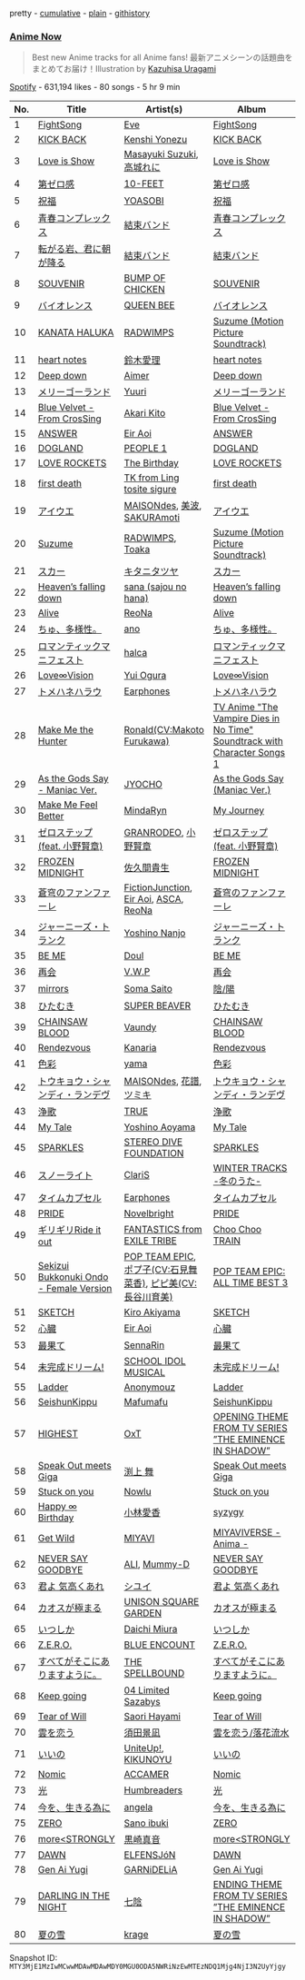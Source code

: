 pretty - [cumulative](/playlists/cumulative/37i9dQZF1DWT8aqnwgRt92.md) - [plain](/playlists/plain/37i9dQZF1DWT8aqnwgRt92) - [githistory](https://github.githistory.xyz/mackorone/spotify-playlist-archive/blob/main/playlists/plain/37i9dQZF1DWT8aqnwgRt92)

### [Anime Now](https://open.spotify.com/playlist/37i9dQZF1DWT8aqnwgRt92)

> Best new Anime tracks for all Anime fans! 最新アニメシーンの話題曲をまとめてお届け！Illustration by <a href="https://kazuhisauragami.com/"> Kazuhisa Uragami</a>

[Spotify](https://open.spotify.com/user/spotify) - 631,194 likes - 80 songs - 5 hr 9 min

| No. | Title | Artist(s) | Album | Length |
|---|---|---|---|---|
| 1 | [FightSong](https://open.spotify.com/track/37vujUbX37xoBmwoddMYck) | [Eve](https://open.spotify.com/artist/58oPVy7oihAEXE0Ott6JOf) | [FightSong](https://open.spotify.com/album/6rpUs50OKVNUGDDusbHvET) | 3:28 |
| 2 | [KICK BACK](https://open.spotify.com/track/3khEEPRyBeOUabbmOPJzAG) | [Kenshi Yonezu](https://open.spotify.com/artist/1snhtMLeb2DYoMOcVbb8iB) | [KICK BACK](https://open.spotify.com/album/6RH1fEIz8HVXregzz5Xp2B) | 3:13 |
| 3 | [Love is Show](https://open.spotify.com/track/1wPOJ0SBOqbrs8Zw7wte88) | [Masayuki Suzuki](https://open.spotify.com/artist/7HRu4Npbza5TBWn74TkAOF), [高城れに](https://open.spotify.com/artist/2CxNK0ldwLmusTYWs11geL) | [Love is Show](https://open.spotify.com/album/2bcEQN6dTexArpv0SqCpL5) | 4:02 |
| 4 | [第ゼロ感](https://open.spotify.com/track/3GGOKTfxgyluPvAFnB30zE) | [10\-FEET](https://open.spotify.com/artist/0QZqdhoRQkn1VphAa5eX8h) | [第ゼロ感](https://open.spotify.com/album/7hUGSAApToftQu366lqPVf) | 4:47 |
| 5 | [祝福](https://open.spotify.com/track/7ajpbW6tBpqUI9foCtwlLw) | [YOASOBI](https://open.spotify.com/artist/64tJ2EAv1R6UaZqc4iOCyj) | [祝福](https://open.spotify.com/album/7KS8ZZpgraGBazVoSeX6O4) | 3:16 |
| 6 | [青春コンプレックス](https://open.spotify.com/track/0jpP8AlQLVtaMwA3vQYpYB) | [結束バンド](https://open.spotify.com/artist/2nvl0N9GwyX69RRBMEZ4OD) | [青春コンプレックス](https://open.spotify.com/album/3yiMrbhmz7rqjTW3AgmG9W) | 3:25 |
| 7 | [転がる岩、君に朝が降る](https://open.spotify.com/track/6wH2RsJUO8oypx8c5PG0bP) | [結束バンド](https://open.spotify.com/artist/2nvl0N9GwyX69RRBMEZ4OD) | [結束バンド](https://open.spotify.com/album/5ZGzGGNAB6U7QlKpdaMu0d) | 4:31 |
| 8 | [SOUVENIR](https://open.spotify.com/track/7qOsSOpiL3R8RKyiBtIYNQ) | [BUMP OF CHICKEN](https://open.spotify.com/artist/0hSFeqPehe7FtCNWuQ6Bsy) | [SOUVENIR](https://open.spotify.com/album/62Rk2K7V2le9NBC75ANiX7) | 4:24 |
| 9 | [バイオレンス](https://open.spotify.com/track/5UIFfwovmONqXqzHmscIj5) | [QUEEN BEE](https://open.spotify.com/artist/6whFEcaV75AmQMiwlfaxvc) | [バイオレンス](https://open.spotify.com/album/4ci2aR3GoukVAmJwIfaQ61) | 3:52 |
| 10 | [KANATA HALUKA](https://open.spotify.com/track/4O6htogl2A9ycNLwc9dVK1) | [RADWIMPS](https://open.spotify.com/artist/1EowJ1WwkMzkCkRomFhui7) | [Suzume \(Motion Picture Soundtrack\)](https://open.spotify.com/album/6Ar5HxNWXtvraqs7FI7bYq) | 5:55 |
| 11 | [heart notes](https://open.spotify.com/track/5hn89LKkZfekgMUA1NPzq0) | [鈴木愛理](https://open.spotify.com/artist/5YnNfqofR6jjU2DDoGfh2h) | [heart notes](https://open.spotify.com/album/1YRSs91sqZnHtRAqongeBJ) | 4:17 |
| 12 | [Deep down](https://open.spotify.com/track/42IF4VUNaIGc1oD74rHa8O) | [Aimer](https://open.spotify.com/artist/0bAsR2unSRpn6BQPEnNlZm) | [Deep down](https://open.spotify.com/album/7arScRaGCUmEWNeQEPDq3K) | 3:47 |
| 13 | [メリーゴーランド](https://open.spotify.com/track/1llk0Ducps2jpfNDtKwO1h) | [Yuuri](https://open.spotify.com/artist/0ixzjrK1wkN2zWBXt3VW3W) | [メリーゴーランド](https://open.spotify.com/album/51rgXBzk8MYv4IEN0ZeBdI) | 4:15 |
| 14 | [Blue Velvet \- From CrosSing](https://open.spotify.com/track/1stcaK4Jiau9TzqkxujW8C) | [Akari Kito](https://open.spotify.com/artist/5PFOljHpjdOGpyP34FGr8S) | [Blue Velvet \- From CrosSing](https://open.spotify.com/album/6mjKUEAq098eWWgu5qze1Q) | 3:54 |
| 15 | [ANSWER](https://open.spotify.com/track/5clwPn2sU77LUYxtQMjZet) | [Eir Aoi](https://open.spotify.com/artist/18moNotPmBWa2YZtRnIoZ3) | [ANSWER](https://open.spotify.com/album/1neLWuwQYNoRY5pv6x6UtD) | 3:24 |
| 16 | [DOGLAND](https://open.spotify.com/track/6CMjaUiyl7WLPop2AoLbn6) | [PEOPLE 1](https://open.spotify.com/artist/2llRPLPOCvnAiUozItvPsU) | [DOGLAND](https://open.spotify.com/album/0yx19Klp8J1JyYES4KB426) | 2:55 |
| 17 | [LOVE ROCKETS](https://open.spotify.com/track/6stn0schvLBMoRHsDeYiIi) | [The Birthday](https://open.spotify.com/artist/58zME34zPsQx58YXCyFryH) | [LOVE ROCKETS](https://open.spotify.com/album/0wN4mrkQyl961vNqhchf7N) | 4:21 |
| 18 | [first death](https://open.spotify.com/track/0ky07Oq85l9zx7e427XGgC) | [TK from Ling tosite sigure](https://open.spotify.com/artist/3B9O5mYYw89fFXkwKh7jCS) | [first death](https://open.spotify.com/album/1IbsEpB7SmkJSaeTajYw7R) | 4:01 |
| 19 | [アイウエ](https://open.spotify.com/track/7rqYTYi70xZBqEMAtSVhXc) | [MAISONdes](https://open.spotify.com/artist/7LTiBdByoaUd329wCpmMcM), [美波](https://open.spotify.com/artist/1KXJUpTiNeMv93LrJbbm7G), [SAKURAmoti](https://open.spotify.com/artist/2raQe3AjMykp6K4Y890owO) | [アイウエ](https://open.spotify.com/album/1cWeuydo4eS8AwAID5YUGJ) | 3:42 |
| 20 | [Suzume](https://open.spotify.com/track/1n1y2kFPISpF9WGD3JaFo5) | [RADWIMPS](https://open.spotify.com/artist/1EowJ1WwkMzkCkRomFhui7), [Toaka](https://open.spotify.com/artist/3GzVC7GGbmO2SuBu92DqUn) | [Suzume \(Motion Picture Soundtrack\)](https://open.spotify.com/album/6Ar5HxNWXtvraqs7FI7bYq) | 3:58 |
| 21 | [スカー](https://open.spotify.com/track/5WQAussByRFjUWYQDowtHE) | [キタニタツヤ](https://open.spotify.com/artist/7mvhRvEAHiCTQHUnH7fgnv) | [スカー](https://open.spotify.com/album/4qHbR7z8zMoUFOukvg7KXd) | 4:19 |
| 22 | [Heaven’s falling down](https://open.spotify.com/track/5viPEz1dLOhTXNEeZEscGH) | [sana \(sajou no hana\)](https://open.spotify.com/artist/7xPozlvOETtjDzmgTUfLRY) | [Heaven’s falling down](https://open.spotify.com/album/4fJPCGw5H94MX6TGOe6gBd) | 3:35 |
| 23 | [Alive](https://open.spotify.com/track/4HkMETY0zKUblZVAX22YUD) | [ReoNa](https://open.spotify.com/artist/2SIBY7Jwq1kYng12Zguo3C) | [Alive](https://open.spotify.com/album/7IBqowr22LfhlV1GL6fQmF) | 4:18 |
| 24 | [ちゅ、多様性。](https://open.spotify.com/track/5KLL3cZEyuSJRvyS84o4Df) | [ano](https://open.spotify.com/artist/7Il739Q5W4yJUYC3hfnX6z) | [ちゅ、多様性。](https://open.spotify.com/album/07zxoeMpl7X8SguWcOiN5x) | 3:05 |
| 25 | [ロマンティックマニフェスト](https://open.spotify.com/track/5zTs0vqU5ecrsvbYdRVdBB) | [halca](https://open.spotify.com/artist/2xOEM6pRUsLhlx2PzaQuK2) | [ロマンティックマニフェスト](https://open.spotify.com/album/4RsEb8TXkdM9a1nqNzv0rw) | 4:06 |
| 26 | [Love∞Vision](https://open.spotify.com/track/4zABCBtoO0kkvHP31z06AH) | [Yui Ogura](https://open.spotify.com/artist/4BVBO54UlQrzDW66hSEefy) | [Love∞Vision](https://open.spotify.com/album/3h0iC3RBgWeY02PW8QBleX) | 3:48 |
| 27 | [トメハネハラウ](https://open.spotify.com/track/2R3Pfcb5loHfNs0FI7RQxY) | [Earphones](https://open.spotify.com/artist/6nH1MaNtYwXEuwdOZ1R75p) | [トメハネハラウ](https://open.spotify.com/album/4LvSFjOlrfFOG3K8eFShyb) | 3:56 |
| 28 | [Make Me the Hunter](https://open.spotify.com/track/7d8XeC5mFXJrFyr6aRu9Zn) | [Ronald\(CV:Makoto Furukawa\)](https://open.spotify.com/artist/7AX80W3bAQAs8YTgo5zQWe) | [TV Anime "The Vampire Dies in No Time" Soundtrack with Character Songs 1](https://open.spotify.com/album/4aBw07Wr3aPxPXXBrZRLRF) | 3:29 |
| 29 | [As the Gods Say \- Maniac Ver.](https://open.spotify.com/track/1TqPXOmJzhLLwjgB6CVHU6) | [JYOCHO](https://open.spotify.com/artist/6VIUbb5oBJPnm2gcYMFBUR) | [As the Gods Say \(Maniac Ver.\)](https://open.spotify.com/album/02JA34PUXRpX5EOowhGion) | 1:59 |
| 30 | [Make Me Feel Better](https://open.spotify.com/track/5FcFqS22vBPbAA3ZwU4bKk) | [MindaRyn](https://open.spotify.com/artist/7MSns7VCEysJJhcp67gvtZ) | [My Journey](https://open.spotify.com/album/78xcCfTKnMuCjukZaOayf0) | 4:29 |
| 31 | [ゼロステップ \(feat\. 小野賢章\)](https://open.spotify.com/track/5DAtC0mgP1HUpL9th0e2U9) | [GRANRODEO](https://open.spotify.com/artist/3LnMh597QKlMqWqqXz7woc), [小野賢章](https://open.spotify.com/artist/6yg8XM7BirJ6GnfBUt7BUU) | [ゼロステップ \(feat\. 小野賢章\)](https://open.spotify.com/album/1TX5uM4HEOIZEzoAOnUagC) | 4:30 |
| 32 | [FROZEN MIDNIGHT](https://open.spotify.com/track/3vI81nyW6KM3aFHld1BX6K) | [佐久間貴生](https://open.spotify.com/artist/2xTubMhZT8kMqvVsMEV5Mp) | [FROZEN MIDNIGHT](https://open.spotify.com/album/2W2vsABoSxtStk4BnmHWVL) | 3:36 |
| 33 | [蒼穹のファンファーレ](https://open.spotify.com/track/0wMBwx4SiRJmcmRxtq6l4N) | [FictionJunction](https://open.spotify.com/artist/5Q08YLH6CfTdmvhvRJ3iyz), [Eir Aoi](https://open.spotify.com/artist/18moNotPmBWa2YZtRnIoZ3), [ASCA](https://open.spotify.com/artist/5pjjlQXYjoMFWdjdKOre9s), [ReoNa](https://open.spotify.com/artist/2SIBY7Jwq1kYng12Zguo3C) | [蒼穹のファンファーレ](https://open.spotify.com/album/1SIWm59nMt5C5CTtxHmGBJ) | 5:18 |
| 34 | [ジャーニーズ・トランク](https://open.spotify.com/track/5KyeSqbimlZlsy7ofZXw2T) | [Yoshino Nanjo](https://open.spotify.com/artist/4nhgAvJhMQMK4pVA1xVuew) | [ジャーニーズ・トランク](https://open.spotify.com/album/6OGSorkbD4Rgm6Haa0rbDe) | 4:20 |
| 35 | [BE ME](https://open.spotify.com/track/6YXgarWY2jY2f1F7VVUE0Z) | [Doul](https://open.spotify.com/artist/6iCB8Oh5qNCfMM6Bjn3bOf) | [BE ME](https://open.spotify.com/album/0nJ24ELPglbislYG5leab8) | 3:31 |
| 36 | [再会](https://open.spotify.com/track/10ACXnQKEBvb8Tgzl3DmZd) | [V.W.P](https://open.spotify.com/artist/2WEdpSG62DEFsMhN4iw5P1) | [再会](https://open.spotify.com/album/1bJD2yH4SsmowfbYhfo9tL) | 4:12 |
| 37 | [mirrors](https://open.spotify.com/track/5GQcnKp2nftw5o96wNa34X) | [Soma Saito](https://open.spotify.com/artist/1O2VCqaEfk91iBO0Sgchvb) | [陰/陽](https://open.spotify.com/album/3jjCpP3z1nfa8wpUd3O6j3) | 4:31 |
| 38 | [ひたむき](https://open.spotify.com/track/0JtDUkqOV5cRxTdHMXGP3t) | [SUPER BEAVER](https://open.spotify.com/artist/0SMhG4gXGD4gzLMMz08cQU) | [ひたむき](https://open.spotify.com/album/6Xot0ubHeYpeNjMelRHHnq) | 4:10 |
| 39 | [CHAINSAW BLOOD](https://open.spotify.com/track/3lUOzabhWYyRImRszpJGOU) | [Vaundy](https://open.spotify.com/artist/2IUl3m1H1EQ7QfNbNWvgru) | [CHAINSAW BLOOD](https://open.spotify.com/album/6vuTbUMzsnI0ThfnXc4Cjg) | 3:20 |
| 40 | [Rendezvous](https://open.spotify.com/track/7gspVQa13prQbNABCRacwE) | [Kanaria](https://open.spotify.com/artist/1k5LyiTCRzPjORzcgHqJxF) | [Rendezvous](https://open.spotify.com/album/089xXTATtiHlkm0VCM0w8q) | 2:12 |
| 41 | [色彩](https://open.spotify.com/track/1uveEvgKX4irLcp1BUTIFD) | [yama](https://open.spotify.com/artist/7kOrrFIBIBc8uCu2zbxbLv) | [色彩](https://open.spotify.com/album/3gQJWupAma6DdzcHVBQ9Bn) | 3:12 |
| 42 | [トウキョウ・シャンディ・ランデヴ](https://open.spotify.com/track/2MmgGuQzr0kkiA04lMdPXW) | [MAISONdes](https://open.spotify.com/artist/7LTiBdByoaUd329wCpmMcM), [花譜](https://open.spotify.com/artist/2c32JruIkUyfdycHmhIph4), [ツミキ](https://open.spotify.com/artist/7ctyyNnO9O2dDD8bHjkCAh) | [トウキョウ・シャンディ・ランデヴ](https://open.spotify.com/album/4PVGSr28Y12iTfD6QnzAkQ) | 3:04 |
| 43 | [浄歌](https://open.spotify.com/track/71cNVDcg9JsFCr0hLi7Pj9) | [TRUE](https://open.spotify.com/artist/0UwVT0iMLLAa9SUNENg4te) | [浄歌](https://open.spotify.com/album/3hCHq9tpguiwxs3j9N373U) | 4:53 |
| 44 | [My Tale](https://open.spotify.com/track/6wWKDglEzL9JfiTnJmOSeo) | [Yoshino Aoyama](https://open.spotify.com/artist/41AMM7nACzTXN8OCVTsFvP) | [My Tale](https://open.spotify.com/album/4CtOKxZsZXOWBHbJjnLoWT) | 4:19 |
| 45 | [SPARKLES](https://open.spotify.com/track/3heytsqAvwcOmpvJvKop80) | [STEREO DIVE FOUNDATION](https://open.spotify.com/artist/6yLTrq59HxfE6aTq8r4gVP) | [SPARKLES](https://open.spotify.com/album/7DLjM7lmuv7rlhVShdIBXN) | 4:36 |
| 46 | [スノーライト](https://open.spotify.com/track/0Kb74cofcnavVwe4Tpcdv9) | [ClariS](https://open.spotify.com/artist/5htVtReJ3NAwcAdxdHpim3) | [WINTER TRACKS \-冬のうた\-](https://open.spotify.com/album/7FZFPL1Z8sgWAlX30Sxr6n) | 4:23 |
| 47 | [タイムカプセル](https://open.spotify.com/track/7AjXfY9JTWOHWbctrsOCrM) | [Earphones](https://open.spotify.com/artist/6nH1MaNtYwXEuwdOZ1R75p) | [タイムカプセル](https://open.spotify.com/album/48PHUW6UeNNN3Z90vDxFBj) | 4:16 |
| 48 | [PRIDE](https://open.spotify.com/track/4w1J2ejTHgtxRR6IvFoB8n) | [Novelbright](https://open.spotify.com/artist/0jWCX6zp4RjWrmZRxJ2uri) | [PRIDE](https://open.spotify.com/album/7A0ixTAOm6k9iyuYVX7lBb) | 3:37 |
| 49 | [ギリギリRide it out](https://open.spotify.com/track/7Ac881VKUrTcPWDpLG6Yiv) | [FANTASTICS from EXILE TRIBE](https://open.spotify.com/artist/162Ols90jU4CctXQz15NxS) | [Choo Choo TRAIN](https://open.spotify.com/album/2qB0JLYy2Ufq65f0NkjfPG) | 3:51 |
| 50 | [Sekizui Bukkonuki Ondo \- Female Version](https://open.spotify.com/track/7CZVKU5NXIyHQM35hESb4y) | [POP TEAM EPIC](https://open.spotify.com/artist/3bzArx4UMahwPSU7iBhNBh), [ポプ子\(CV:石見舞菜香\)](https://open.spotify.com/artist/23asa50gen4Pqsiq6wfCHr), [ピピ美\(CV:長谷川育美\)](https://open.spotify.com/artist/0UfcIsa4gYHICPdbhgRQ2a) | [POP TEAM EPIC: ALL TIME BEST 3](https://open.spotify.com/album/0gim3klWGkNZ7mORFfteUO) | 1:28 |
| 51 | [SKETCH](https://open.spotify.com/track/1hoeIeIVXV9nDPWL21Nbjj) | [Kiro Akiyama](https://open.spotify.com/artist/0JROVv4P85ZVPFbaJIqAty) | [SKETCH](https://open.spotify.com/album/0A1gohH5dOABV1NkjK49dL) | 3:57 |
| 52 | [心臓](https://open.spotify.com/track/5jAzYu1dMEp0Mx3RCnTWrM) | [Eir Aoi](https://open.spotify.com/artist/18moNotPmBWa2YZtRnIoZ3) | [心臓](https://open.spotify.com/album/0wpmbTY0B13k0r9zSeCGWm) | 3:34 |
| 53 | [最果て](https://open.spotify.com/track/0GiepUHAIfTH1WzpHqtVXT) | [SennaRin](https://open.spotify.com/artist/05Thl0cxDfoKilfQ5Hwo7D) | [最果て](https://open.spotify.com/album/6JffqDdgFVwPOjHmLte6kC) | 3:00 |
| 54 | [未完成ドリーム!](https://open.spotify.com/track/3MVbG5259vPrYXUhX5JtQZ) | [SCHOOL IDOL MUSICAL](https://open.spotify.com/artist/0ac7G5NyL6NEnPTeozqUgd) | [未完成ドリーム!](https://open.spotify.com/album/1RnbfqigPmq2mFTikAHuDt) | 3:57 |
| 55 | [Ladder](https://open.spotify.com/track/6gZzyh7mytbxOTX0qWxbhx) | [Anonymouz](https://open.spotify.com/artist/6htvT7X1lqrkKpfp0Rv13X) | [Ladder](https://open.spotify.com/album/17MpD6N5nkhHHatcIckvNa) | 3:40 |
| 56 | [SeishunKippu](https://open.spotify.com/track/0gb9k8uR9jC9Jtk2OdapKs) | [Mafumafu](https://open.spotify.com/artist/6t6aXZlmnAF1VuiG8BVjQZ) | [SeishunKippu](https://open.spotify.com/album/4bHwSxmTANprSv6iGwNezt) | 4:04 |
| 57 | [HIGHEST](https://open.spotify.com/track/1ocxu4f7ZOjOcwAbqQ8l1T) | [OxT](https://open.spotify.com/artist/2qaq1aaJNXMlqsdS50FDrW) | [OPENING THEME FROM TV SERIES ”THE EMINENCE IN SHADOW”](https://open.spotify.com/album/0thfg8QuF1USWyk0XYYqMh) | 3:36 |
| 58 | [Speak Out meets Giga](https://open.spotify.com/track/2lEO1KZiyh5gsSM10H2q4o) | [渕上 舞](https://open.spotify.com/artist/2FS1GkRyHcBhVGfo40uZQE) | [Speak Out meets Giga](https://open.spotify.com/album/5JHClsBOrIzUUMWUbJpceO) | 2:45 |
| 59 | [Stuck on you](https://open.spotify.com/track/3yQJ2X7Jpufw6vnIhA3ZRb) | [Nowlu](https://open.spotify.com/artist/0TAhk9VlgZqLcM4wn5nUpO) | [Stuck on you](https://open.spotify.com/album/2YC2JrNogGItC3W9NTZ04h) | 3:05 |
| 60 | [Happy ∞ Birthday](https://open.spotify.com/track/41scJD3UPgISqiwEuj1UCo) | [小林愛香](https://open.spotify.com/artist/584d4y95R54C5X5JVwVC2h) | [syzygy](https://open.spotify.com/album/4N4A0FkTtL3t2vK2I8YMNT) | 3:42 |
| 61 | [Get Wild](https://open.spotify.com/track/5G48nS1vgkQherzj2bHE3F) | [MIYAVI](https://open.spotify.com/artist/7sBtBCNVRujQhaHDODkfTN) | [MIYAVIVERSE \- Anima \-](https://open.spotify.com/album/60rJiOVY3wSlVwV7fB5HRB) | 4:34 |
| 62 | [NEVER SAY GOODBYE](https://open.spotify.com/track/1NVQvAvYhYUluRrRQpdCjg) | [ALI](https://open.spotify.com/artist/2Qqrew4ZcEwf9NY7UqWGfU), [Mummy\-D](https://open.spotify.com/artist/1tDPDvqdllfPLjLhFFkocX) | [NEVER SAY GOODBYE](https://open.spotify.com/album/0f9ojxk4DzroHLGAU5iUA3) | 4:50 |
| 63 | [君よ 気高くあれ](https://open.spotify.com/track/0rlYL6IQIwLZwYIguyy3l0) | [シユイ](https://open.spotify.com/artist/3EKiz61ZCQs4LK3O96mt5O) | [君よ 気高くあれ](https://open.spotify.com/album/50H81UtyttWHuL3qK9TwLc) | 3:36 |
| 64 | [カオスが極まる](https://open.spotify.com/track/0lPfqcI3A8gQ9971nXxgq6) | [UNISON SQUARE GARDEN](https://open.spotify.com/artist/449AEgfeOxqAuRn0uX6l3u) | [カオスが極まる](https://open.spotify.com/album/2Ju0DfkzxP0XsR2IthWIEI) | 3:50 |
| 65 | [いつしか](https://open.spotify.com/track/7Lw2wccjg0QHvT7T634t6W) | [Daichi Miura](https://open.spotify.com/artist/4UTEZqrPqLDOhBfraPNciJ) | [いつしか](https://open.spotify.com/album/6x0XM8OMPAoUCt0uTmlCFq) | 4:00 |
| 66 | [Z.E.R.O.](https://open.spotify.com/track/72q1f85sG2GZRo3i9GdkOg) | [BLUE ENCOUNT](https://open.spotify.com/artist/1CWmF1EcrKoWIbZt9Ivfg2) | [Z.E.R.O.](https://open.spotify.com/album/1Oz6fVlYIPMO4VKT8UmPPx) | 4:05 |
| 67 | [すべてがそこにありますように。](https://open.spotify.com/track/6oxjUUnKOV1KR6R4oPhOkS) | [THE SPELLBOUND](https://open.spotify.com/artist/1urc1bS4D4upX4Mb9kLnMb) | [すべてがそこにありますように。](https://open.spotify.com/album/0jXyshoedPS2dP4xTBtsiK) | 3:44 |
| 68 | [Keep going](https://open.spotify.com/track/0ZCpVXA2TCoxpYCdtnQWJg) | [04 Limited Sazabys](https://open.spotify.com/artist/6Gem5Nh6gd9PCtWdzR7Odh) | [Keep going](https://open.spotify.com/album/5qanfHlbiLvT8JGKsY9OUT) | 2:40 |
| 69 | [Tear of Will](https://open.spotify.com/track/5V8qhD9u4XLGxaXWZBfZXR) | [Saori Hayami](https://open.spotify.com/artist/32UDgij5Tm7EtyRRCC1JTN) | [Tear of Will](https://open.spotify.com/album/05jXEfMQhjc1Q9U9H4jndu) | 4:29 |
| 70 | [雲を恋う](https://open.spotify.com/track/28mPWAyHiXIBnovrBeWwot) | [須田景凪](https://open.spotify.com/artist/5dWE3G7COO82G6vRy2Hpum) | [雲を恋う/落花流水](https://open.spotify.com/album/3HCB9aNa4oUuAm0pvmZdUK) | 3:33 |
| 71 | [いいの](https://open.spotify.com/track/6zYa0HNDUEjGtZ5HnB5Cqr) | [UniteUp!](https://open.spotify.com/artist/21CL9McUjHLfV1g3rJKeBo), [KIKUNOYU](https://open.spotify.com/artist/281ctw2ZJ8mLOcH58SVts5) | [いいの](https://open.spotify.com/album/1RsDnvYcyLXcAAvjyoImCc) | 3:47 |
| 72 | [Nomic](https://open.spotify.com/track/097t1k0326IivjNTdqOqx7) | [ACCAMER](https://open.spotify.com/artist/6fl8KnCZzMYMHTklUPWlX2) | [Nomic](https://open.spotify.com/album/4LSTro12AcY0M6dqGaZpak) | 3:00 |
| 73 | [光](https://open.spotify.com/track/6QQbzN8uLS5BDWm3k1jSYO) | [Humbreaders](https://open.spotify.com/artist/32k7rSC70F3C7qif9Pgavi) | [光](https://open.spotify.com/album/6lYzEz2OmSz6oB5FCwGmBO) | 3:57 |
| 74 | [今を、生きる為に](https://open.spotify.com/track/578KbVViSYTjl713NHSYGx) | [angela](https://open.spotify.com/artist/2M1CLA7j3jwJNs1s90nzdL) | [今を、生きる為に](https://open.spotify.com/album/5LLoBEyJTODqQx81FWZLgR) | 4:46 |
| 75 | [ZERO](https://open.spotify.com/track/1kAXDCUimESViN8p0UpjSP) | [Sano ibuki](https://open.spotify.com/artist/5QTiwZndpc1mObGXkDKry3) | [ZERO](https://open.spotify.com/album/4XBfIIqZabQ23EkPq9dniS) | 3:34 |
| 76 | [more<STRONGLY](https://open.spotify.com/track/3i1AGed6mcym5gbF02oPDm) | [黒崎真音](https://open.spotify.com/artist/4SLTgwsFXbomwbNjsAvs3E) | [more<STRONGLY](https://open.spotify.com/album/2b53se6W2pO6rMbQ0OkSao) | 5:01 |
| 77 | [DAWN](https://open.spotify.com/track/35CvDqm8F1aesWtBJfM882) | [ELFENSJóN](https://open.spotify.com/artist/5vomJOkSx5xcnZg09Q8XGt) | [DAWN](https://open.spotify.com/album/4Og8uM6Zdp1G1ImPrXVqkf) | 3:41 |
| 78 | [Gen Ai Yugi](https://open.spotify.com/track/3l2xktQvGgo9fNsb6SzaNw) | [GARNiDELiA](https://open.spotify.com/artist/7MIbdLkqD1qQE35LSISIM6) | [Gen Ai Yugi](https://open.spotify.com/album/2hdx95aAzVO3DE4brSpH3a) | 3:48 |
| 79 | [DARLING IN THE NIGHT](https://open.spotify.com/track/7AnMPMbtd3L90yKv9cNyrp) | [七陰](https://open.spotify.com/artist/30xGJe0vTq03OuzcOxY8Ln) | [ENDING THEME FROM TV SERIES ”THE EMINENCE IN SHADOW”](https://open.spotify.com/album/0AngWuk5QRZ3e3tKBXEXAH) | 4:09 |
| 80 | [夏の雪](https://open.spotify.com/track/4SJnBgbqNliUIfxigwQBcS) | [krage](https://open.spotify.com/artist/35jRIUtWCUITFLfjhYwkFx) | [夏の雪](https://open.spotify.com/album/2O7PwmRoBvdiC6o2VUN5tj) | 4:42 |

Snapshot ID: `MTY3MjE1MzIwMCwwMDAwMDAwMDY0MGU0ODA5NWRiNzEwMTEzNDQ1Mjg4NjI3N2UyYjgy`
